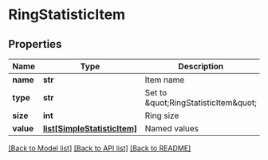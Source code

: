 # RingStatisticItem

## Properties
Name | Type | Description | Notes
------------ | ------------- | ------------- | -------------
**name** | **str** | Item name | [optional] 
**type** | **str** | Set to \&quot;RingStatisticItem\&quot; | [optional] 
**size** | **int** | Ring size | [optional] 
**value** | [**list[SimpleStatisticItem]**](SimpleStatisticItem.md) | Named values | [optional] 

[[Back to Model list]](../README.md#documentation-for-models) [[Back to API list]](../README.md#documentation-for-api-endpoints) [[Back to README]](../README.md)


